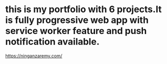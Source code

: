 # this is my portfolio with 6 projects.It is fully progressive web app with service worker feature and push notification available.
https://ninganzaremy.com/
